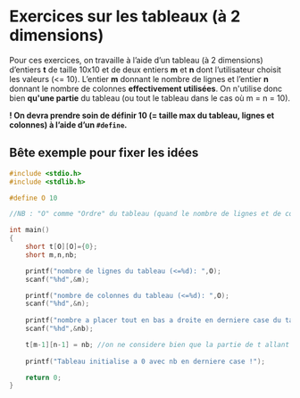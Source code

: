 # Exercices sur les tableaux (à 2 dimensions)

Pour ces exercices, on travaille à l’aide d’un tableau (à 2 dimensions) d’entiers **t** de taille 10x10 et de deux entiers **m** et **n** dont l’utilisateur choisit les valeurs (<= 10). L’entier **m** donnant le nombre de lignes et l’entier **n** donnant le nombre de colonnes **effectivement utilisées**. On n'utilise donc bien **qu'une partie** du tableau (ou tout le tableau dans le cas où m = n = 10).

**! On devra prendre soin de définir 10 (= taille max du tableau, lignes et colonnes) à l’aide d’un `#define`.**

## Bête exemple pour fixer les idées

```C
#include <stdio.h>
#include <stdlib.h>

#define O 10

//NB : "O" comme "Ordre" du tableau (quand le nombre de lignes et de colonnes sont égaux à n, on parle d'un "tableau d'ordre n")

int main()
{
    short t[O][O]={0};
    short m,n,nb;

    printf("nombre de lignes du tableau (<=%d): ",O);
    scanf("%hd",&m);

    printf("nombre de colonnes du tableau (<=%d): ",O);
    scanf("%hd",&n);
	
    printf("nombre a placer tout en bas a droite en derniere case du tableau : ");
    scanf("%hd",&nb);

    t[m-1][n-1] = nb; //on ne considere bien que la partie de t allant de 0,0 jq m-1,n-1 !
	
    printf("Tableau initialise a 0 avec nb en derniere case !");

    return 0;
}
```
